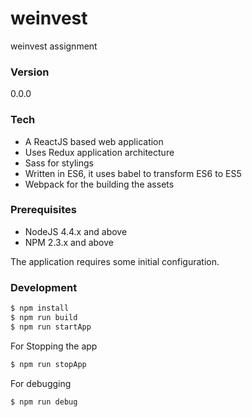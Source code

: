 # weinvest
weinvest assignment

### Version
0.0.0

### Tech

 * A ReactJS based web application
 * Uses Redux application architecture
 * Sass for stylings
 * Written in ES6, it uses babel to transform ES6 to ES5
 * Webpack for the building the assets

### Prerequisites

 * NodeJS 4.4.x and above
 * NPM 2.3.x and above

The application requires some initial configuration.

### Development

```sh
$ npm install
$ npm run build
$ npm run startApp
```
For Stopping the app

```sh
$ npm run stopApp
```

For debugging

```sh
$ npm run debug
```


